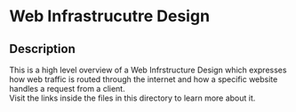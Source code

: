 # Web Infrastrucutre Design

## Description

This is a high level overview of a Web Infrstructure Design which expresses how web traffic is routed through the internet and how a specific website handles a request from a client.    
Visit the links inside the files in this directory to learn more about it.
